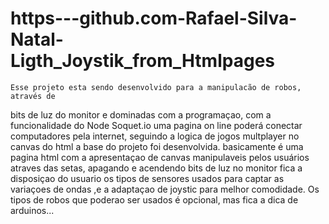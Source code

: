 # https---github.com-Rafael-Silva-Natal-Ligth_Joystik_from_Htmlpages

    Esse projeto esta sendo desenvolvido para a manipulacão de robos, através de
bits de luz do monitor e dominadas com a programaçao,  com a funcionalidade do 
Node Soquet.io uma pagina on line poderá conectar computadores pela internet, seguindo
a logica de jogos multplayer no canvas do html a base do projeto foi desenvolvida.
    basicamente é uma pagina html com a apresentaçao de canvas manipulaveis pelos 
usuários atraves das setas, apagando e acendendo bits de luz no monitor fica a disposiçao
do usuario os tipos de sensores usados para captar as variaçoes de ondas ,e a adaptaçao
de joystic para melhor comodidade.
    Os tipos de robos que poderao ser usados é opcional, mas fica a dica de arduinos...

